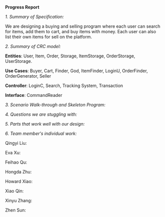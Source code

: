 **Progress Report**

*1. Summary of Specification:*

We are designing a buying and selling program where each user can search for items, add them to cart, and buy items with money. Each user can also list their own items for sell on the platform.

*2. Summary of CRC model:*

**Entities**: User, Item, Order, Storage, ItemStorage, OrderStorage, UserStorage.

**Use Cases**: Buyer, Cart, Finder, God, ItemFinder, LoginU, OrderFinder, OrderGenerator, Seller

**Controller**: LoginC, Search, Tracking System, Transaction

**Interface**: CommandReader

*3. Scenario Walk-through and Skeleton Program:*


*4. Questions we are stuggling with:*

*5. Parts that work well with our design:*

*6. Team member's individual work:*

Qingyi Liu:

Eva Xu:

Feihao Qu:

Hongda Zhu:

Howard Xiao:

Xiao Qin:

Xinyu Zhang:

Zhen Sun:
